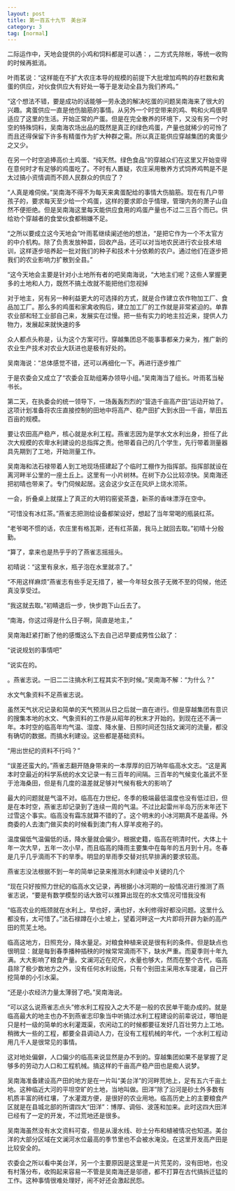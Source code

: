 ```yaml
---
layout: post
title: 第一百五十九节　美台洋
category: 3
tag: [normal]
---
```


二际运作中，天地会提供的小鸡和饲料都是可以遇：，二方式先除帐，等统一收购的时候再抵消。

叶雨茗说：“这样能在不扩大农庄本导的规模的前提下大批增加鸡鸭的存栏数和禽蛋的供应，对伙食供应大有好处一等于是发动全县为我们养鸡。”

“这个想法不错，要是成功的话能够一劳永逸的解决吃蛋的问题吴南海来了很大的兴趣。禽蛋供应一直是他伤脑筋的事情。从另外一个时空带来的鸡、鸭和火鸡很早适应了这里的生活。开始正常的产蛋。但是在完全散养的环境下，又没有另一个时空的特殊饲料，吴南海农场出品的既然是真正的绿色鸡蛋，产量也就稀少的可怜了而且还得保留下许多有精蛋作为扩大种群之需。所以真正能供应穿越集团的禽蛋少之又少。

在另一个时空追捧高价土鸡蛋、“纯天然。绿色食品”的穿越众们在这里又开始变得在意何时才有足够的鸡蛋吃了。不时有人置疑，农庄采用散养方式饲养鸡鸭是不是太过搞小资情调而不顾人民群众的供应了？

“人真是难伺侯。”吴南海不得不为每天来禽蛋配给的事情大伤脑筋。现在有几户带孩子的，要求每天至少给一个鸡蛋，这样的要求即合乎情理，管理内务的萧子山自然不便拒绝。但是吴南海这里每天能供应食用的鸡蛋产量也不过二三百个而已。供给劝个穿越者的食堂伙食都稍嫌不足。

“之所以要成立这今天地会”叶雨茗继续阑述他的想法，“是把它作为一个不太官方的中介机构。除了负责发放种苗，回收产品，还可以对当地农民进行农业技术培训，这样逐步培养起一批对我们的种子和技术十分依赖的农户。通过他们在逐步把我们的农业影响力扩散到全县。”

“这今天地会主要是针对小土地所有者的吧吴南海说，“大地主们呢？这些人掌握更多的土地和人力，既然不搞土改就不能把他们忽视掉

对于地主，另有另一种利益更大的可选择的方式，就是合作建立农作物加工厂、食品加工厂。那么多的鸡蛋和家禽收购后，建立加工厂的工作就是非常紧迫的。单靠农业部和轻工业部自己来，发展实在过慢。把一些有实力的地主拉近来，提供人力物力，发展起来就快速的多

众人都点头称是，认为这个方案可行。穿越集团总不能事事都亲力亲为，推广新的农业生产技术对农业大跃进也是极有好处的。

吴南海说：“总体感觉不错，还可以再细化一下。再进行逐步推广

于是农委会又成立了“农委会互助组筹办领导小组。”吴南海当了组长。叶雨茗当秘书长。

第二天，在执委会的统一领导下，一场轰轰烈烈的“营造千亩高产田”运动开始了。这项计划准备将农庄直接控制的田地中将高产、稳产田扩大到水田一千亩，旱田五百亩的规模。

要让农田高产稳产，核心就是水利工程。燕雀志因为是学水文水利出身，担任了此次大规模的农卑水利建设的总指挥之责。他带着自己的几个学生，先行带着测量器具先期到了工地，开始测量工作。

吴南海和法石禄带着人到工地现场搭建起了个临时工棚作为指挥部。指挥部就设在离河畔半公里的一座土丘上。这里有一小片树林。在树下办公比较凉快。吴南海还把初晴也带来了。专门伺候起居。这会这少女正在风炉上烧水沏茶。

一会，折叠桌上就摆上了真正的大明钧窑瓷茶盏，新茶的香味漂浮在空中。

“可惜没有冰红茶。”燕雀志把测绘设备都架设好，想起了当年常喝的瓶装红茶。

“老爷喝不惯的话，农庄里有格瓦斯，还有红茶菌，我马上就回去取。”初晴十分殷勤。

“算了，拿来也是热乎乎的了燕雀志摇摇头。

初晴说：“这里有泉水，瓶子泡在水里就凉了。”

“不用这样麻烦”燕雀志有些手足无措了，被一今年轻女孩子无微不至的伺候，他还真没享受过。

“我这就去取。”初睛退后一步，快步跑下山丘去了。

“南海，你这过得是什么日子啊，简直是地主，”

吴南海赶紧打断了他的感慨这么下去自己迟早要成男性公敌了：

“说说规划的事情吧”

“说实在的。

。燕雀志说。一旧二二注搞水利工程其实不到时候。”吴南海不解：“为什么？”

水文气象资料不足燕雀志说。

虽然天气状况记录和简单的天气预测从日之后就一直在进行。但是穿越集团有意识的搜集本地的水文、气象资料的工作是从昭年的秋末才开始的。到现在还不满一年。本时空的临高年均气温、湿度、降水量、日照时间还包括文澜河的流量，都没有确切的数据。而搞水利建设。这些都是基础资料。

“用出世纪的资料不行吗？”

“误差还蛮大的。”燕雀志翻开随身带来的一本厚厚的旧万呐年临高水文志。“这是离本时空最近的科学系统的水文记录一有三百年的间隔。三百年的气候变化虽武不至于沧海桑田，但是有几度的温差就足够对气候有极大的影响了

最大的问题就是气温不对。临高在力世纪，冬季的极端最低温度也没有低过旧，但是在本时空，燕雀志却记录到了连续一周的气温。不过比起雷州半岛万历末年还下过雪这个事实。临高没有霜冻就算不错的了。这个明末的小冰河期真不是盖得。外商委的人去澳门做买卖的时候看到澳门有人穿羊皮袍子的。

温度偏低气温偏低的话，降水量就会偏少。根据史籍，临高在明清时代，大体上十年一次大早，五年一次小早，而且临高的降雨主要集中在每年的五月到十月。冬春是几乎几乎滴雨不下的旱季。明显的旱雨季交替对抗早排满的要求较高。

燕雀志没法根据不到一年的简单记录来推测水利建设中关键的几个

“现在只好按照力世纪的临高水文记录，再根据小冰河期的一般情况进行推测了燕雀志说，“要是有数学模型的话大致可以推算出现在的水文情况可惜我没有

“临高农业的瓶颈就在水利上。早也好，满也好，水利修得好都没问题。这里什么都没有，太可惜了。”法石禄蹲在小土坡上，望着河畔这一大片即将开辟为新的高产田的荒芜土地。

临高这地方，日照充分，降水量足。对粮食种植来说是很有利的条件。但是缺点也很明显：就是每到春季播种插秧的时候常常滴雨不下，缺水严重。而夏季则十年九满。大大影响了粮食产量。文澜河近在咫尺，水量也够大，然而在整个古代，临高县除了极少数地方之外，没有任何水利设施，只有个别田主采用水车提灌，自己开挖简单的小引水渠。

“还是小农经济力量太薄弱了吧。”吴南海说。

“可以这么说燕雀志点头”修水利工程投入之大不是一般的农民单干能办成的。就是临高最大的地主也办不到燕雀志印象当中听搞过水利工程建设的前辈说过，哪怕是只是村一级的简单的水利灌溉渠，农闲动工的时候都要征发好几百壮劳力上工地。稍微大一些的工程，都要全县调动人力，在没有工程机械的年代，一个水利工程动用几千人是很常见的事情。

这对地处偏僻，人口偏少的临高来说显然是办不到的。穿越集团如果不是掌握了足够多的劳动力人口和工程机械。搞这样的千亩高产稳产田也是痴人说梦。

吴南海准备建设高产田的地方是在一片叫“美台洋”的河畔荒地上，足有五六千亩土地。这种临近大河的平坦空旷的土地，当地叫做。田洋”除了沿河是砂土外多数有机质丰富的砖红壤，了水灌溉方便，是很好的农业用地。临高历史上的主要粮食产区就是在县城北部的所谓四大“田洋”：博厚、调俗、波莲和加来。此时这四大田洋已经有了一定的开发，不过荒地还是很多。

吴南海虽然没有水文资料可查，但是从漫水线、砂土分布和植被情况也知道。美台洋的大部分区域在文澜河水位最高的季节里也不会被水淹没。在这里开发高产田是比较安全的。

农委会之所以看中美台洋，另一个主要原因是这里是一片荒芜的，没有田地，也没有村落分布，收购起来容易一不管是吴南海还是邬德，都不打算在古代搞拆迁猛的工作。这种事情很难处理好，闹不好还会激起民怨。
